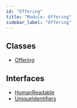 ```yaml
---
id: "Offering"
title: "Module: Offering"
sidebar_label: "Offering"
---
```


## Classes

- [Offering](../../../../classes/API/Entities/Offering/Offering.md)

## Interfaces

- [HumanReadable](../../../../interfaces/API/Entities/Offering/HumanReadable/HumanReadable.md)
- [UniqueIdentifiers](../../../../interfaces/API/Entities/Offering/UniqueIdentifiers/UniqueIdentifiers.md)

